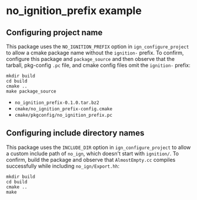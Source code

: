 # no\_ignition\_prefix example

## Configuring project name

This package uses the `NO_IGNITION_PREFIX` option in `ign_configure_project`
to allow a cmake package name without the `ignition-` prefix.
To confirm, configure this package and
`package_source` and then observe that the tarball,
pkg-config `.pc` file, and cmake config files omit the `ignition-` prefix:

~~~
mkdir build
cd build
cmake ..
make package_source
~~~

* `no_ignition_prefix-0.1.0.tar.bz2`
* `cmake/no_ignition_prefix-config.cmake`
* `cmake/pkgconfig/no_ignition_prefix.pc`

## Configuring include directory names

This package uses the `INCLUDE_DIR` option in `ign_configure_project`
to allow a custom include path of `no_ign`, which doesn't start with `ignition/`.
To confirm, build the package and observe that `AlmostEmpty.cc`
compiles successfully while including `no_ign/Export.hh`:

~~~
mkdir build
cd build
cmake ..
make
~~~
